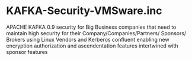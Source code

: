 # KAFKA-Security-VMSware.inc
APACHE KAFKA 0.9 security for Big Business companies that need to maintain high security for their Company/Companies/Partners/ Sponsors/ Brokers using Linux Vendors and Kerberos confluent 
enabling new encryption authorization and ascendentation features intertwined with sponsor features
